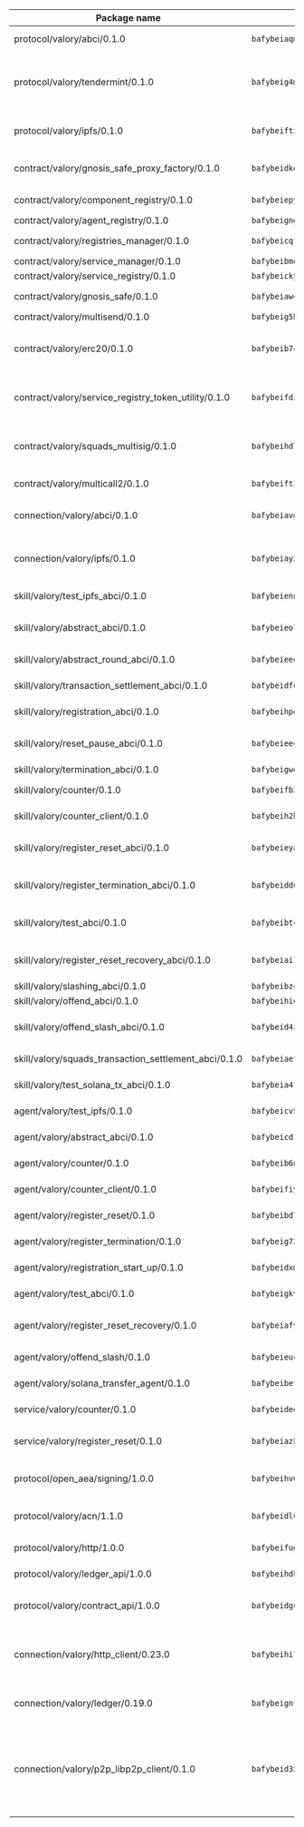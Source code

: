 | Package name                                                  | Package hash                                                  | Description                                                                                                                |
| ------------------------------------------------------------- | ------------------------------------------------------------- | -------------------------------------------------------------------------------------------------------------------------- |
| protocol/valory/abci/0.1.0                                    | `bafybeiaqmp7kocbfdboksayeqhkbrynvlfzsx4uy4x6nohywnmaig4an7u` | A protocol for ABCI requests and responses.                                                                                |
| protocol/valory/tendermint/0.1.0                              | `bafybeig4mi3vmlv5zpbjbfuzcgida6j5f2nhrpedxicmrrfjweqc5r7cra` | A protocol for communication between two AEAs to share tendermint configuration details.                                   |
| protocol/valory/ipfs/0.1.0                                    | `bafybeiftxi2qhreewgsc5wevogi7yc5g6hbcbo4uiuaibauhv3nhfcdtvm` | A protocol specification for IPFS requests and responses.                                                                  |
| contract/valory/gnosis_safe_proxy_factory/0.1.0               | `bafybeidkqhw7smq4kbqryodom6maj7gubc5nbxwm4vi343xbkqxx3brjtm` | Gnosis Safe proxy factory (GnosisSafeProxyFactory) contract                                                                |
| contract/valory/component_registry/0.1.0                      | `bafybeiepywewigowj533f55orx7oys3kk5lgdc247p2267scqfyp4gnqle` | Component registry contract                                                                                                |
| contract/valory/agent_registry/0.1.0                          | `bafybeignghdk7oqvyg722gz66tbuj2vj4vkatguj4b6lf5fqzqxkktcke4` | Agent registry contract                                                                                                    |
| contract/valory/registries_manager/0.1.0                      | `bafybeicqf5y3kj42ow45hjcmnglose5n7bwpm2zl3ufuuevou24ewmgbde` | Registries Manager contract                                                                                                |
| contract/valory/service_manager/0.1.0                         | `bafybeibmqewfh5wnayopneyv4vx35n5k7loavzmcazyevntdoskw7vasom` | Service Manager contract                                                                                                   |
| contract/valory/service_registry/0.1.0                        | `bafybeicky7duncl25yif5gduo7a3ccgbgfo4pkx6rvexooyvzgyomcfuy4` | Service Registry contract                                                                                                  |
| contract/valory/gnosis_safe/0.1.0                             | `bafybeiaw4yr7ubqlp63iz5wxqep3a5fokqs3kqva7sp2nsqg355zzucqgm` | Gnosis Safe (GnosisSafeL2) contract                                                                                        |
| contract/valory/multisend/0.1.0                               | `bafybeig5byt5urg2d2bsecufxe5ql7f4mezg3mekfleeh32nmuusx66p4y` | MultiSend contract                                                                                                         |
| contract/valory/erc20/0.1.0                                   | `bafybeib7ctk3deleyxayrqvropewefr2muj4kcqe3t3wscak25bjmxnqwe` | The scaffold contract scaffolds a contract to be implemented by the developer.                                             |
| contract/valory/service_registry_token_utility/0.1.0          | `bafybeifdia2y5546tvk6xzxeaqzf2n5n7dutj2hdzbgenxohaqhjtnjqm4` | The scaffold contract scaffolds a contract to be implemented by the developer.                                             |
| contract/valory/squads_multisig/0.1.0                         | `bafybeihd7owqonvadttdui5ryv4faau3xge2njowyc3ihitgfg7dhhalja` | The scaffold contract scaffolds a contract to be implemented by the developer.                                             |
| contract/valory/multicall2/0.1.0                              | `bafybeift3dae56smtkofxe3ijrygv4xsimsaseblkvhs2wr5qg4qj72pzi` | The MakerDAO multicall2 contract.                                                                                          |
| connection/valory/abci/0.1.0                                  | `bafybeiavg4blopyq2mfojlfmsdxpk64ywpot25zi34wfmv4yeal6pbqbfy` | connection to wrap communication with an ABCI server.                                                                      |
| connection/valory/ipfs/0.1.0                                  | `bafybeiay3g7ioixe5zxilb5vodvz3lpf3jhugvpdzisfzeqlxt2wejaira` | A connection responsible for uploading and downloading files from IPFS.                                                    |
| skill/valory/test_ipfs_abci/0.1.0                             | `bafybeiennyvjnosjrbcc4zx53ilj5xj3cl7otot3rmua4flrty5aqfgiki` | IPFS e2e testing application.                                                                                              |
| skill/valory/abstract_abci/0.1.0                              | `bafybeieo7pe5wqjphs5izpz5aujjbubymlxub62b3rhx6yglu65ibalffu` | The abci skill provides a template of an ABCI application.                                                                 |
| skill/valory/abstract_round_abci/0.1.0                        | `bafybeieeep2y4ztuwmujnvranppm2wj4sjbizttuygwsqsmyv6oox3xpwq` | abstract round-based ABCI application                                                                                      |
| skill/valory/transaction_settlement_abci/0.1.0                | `bafybeidfuxn6cvdiezpfsnl6pzcpzln376tt53vzqr2tonzwhgq7ekxaxy` | ABCI application for transaction settlement.                                                                               |
| skill/valory/registration_abci/0.1.0                          | `bafybeihpo4wx7xdxajmazrcfixjcq5h3poif4pemclmncswemucniv64ku` | ABCI application for common apps.                                                                                          |
| skill/valory/reset_pause_abci/0.1.0                           | `bafybeiee4lcncrffkdnp6y6oosy6vhm6kkaawmj5ui76c2zlfdk4negjxy` | ABCI application for resetting and pausing app executions.                                                                 |
| skill/valory/termination_abci/0.1.0                           | `bafybeigwdul4p5hyzw67hskhkd5moi4czo2ydnmmatncq5b2swlg24e23q` | Termination skill.                                                                                                         |
| skill/valory/counter/0.1.0                                    | `bafybeifb3txnejlybrh3uvknir3oylot3exnslmszvc4fsw7i3yyn77bha` | The ABCI Counter application example.                                                                                      |
| skill/valory/counter_client/0.1.0                             | `bafybeih2hz7bvltfnlw7cgjrwgjdw3xgejwcnkxry7i6ajcspwcw2hrb3e` | A client for the ABCI counter application.                                                                                 |
| skill/valory/register_reset_abci/0.1.0                        | `bafybeieyaow3wytscfvdh2dvwt5loiwkbgacs2mkhkr3ckzi3fhncsksny` | ABCI application for dummy skill that registers and resets                                                                 |
| skill/valory/register_termination_abci/0.1.0                  | `bafybeidduiftzp2xuvvepxv4ok7lctfasgh2qcmbjvlgpdh5td7vep7uxi` | ABCI application for dummy skill that registers and resets                                                                 |
| skill/valory/test_abci/0.1.0                                  | `bafybeibtcjjynfzhej5zc7bnu3vlno3omdk6p477as7cvwk3mnvhb65bre` | ABCI application for testing the ABCI connection.                                                                          |
| skill/valory/register_reset_recovery_abci/0.1.0               | `bafybeiailcv7udjqfvclhwkfdivnqvvcezrfusrxct4zwryjckqqpkge4a` | ABCI application for dummy skill that registers and resets                                                                 |
| skill/valory/slashing_abci/0.1.0                              | `bafybeibz4nf5z23j4hkhfxczca5zpjxjzlk3gk6urhy6rwwzc3h46q2dn4` | Slashing skill.                                                                                                            |
| skill/valory/offend_abci/0.1.0                                | `bafybeihiovkyw54boo5elk4b7ipfsgahxflagl5swoyowra4zmwmunisve` | Offend ABCI application.                                                                                                   |
| skill/valory/offend_slash_abci/0.1.0                          | `bafybeid4zi7nyd2iliqdeoccririe6jpgce2o4akl5bv5i7ih5esyfwrkm` | ABCI application used in order to test the slashing abci                                                                   |
| skill/valory/squads_transaction_settlement_abci/0.1.0         | `bafybeiaetk7pw4myuwouwf5w46ri4fqkgtpialhc7dwk3t4eaj2i7oxeoa` | ABCI application for transaction settlement.                                                                               |
| skill/valory/test_solana_tx_abci/0.1.0                        | `bafybeia4fz2s64kamzbdhxhhdyizqk6oekhm2fqpjoeilqbjpblpqq6che` | SOLANA e2e testing application.                                                                                            |
| agent/valory/test_ipfs/0.1.0                                  | `bafybeicv5ibx6cvgkuh4fwemnntccxyv2fv7nxwg76kw2kitn5sou5pfvi` | Agent for testing the ABCI connection.                                                                                     |
| agent/valory/abstract_abci/0.1.0                              | `bafybeicdre4pthgr3r2ucwn6jmgstxodfiftw6qxszvp2y2yubc6an3ou4` | The abstract ABCI AEA - for testing purposes only.                                                                         |
| agent/valory/counter/0.1.0                                    | `bafybeib6nob23qhhd2emcqxsq2h3wvu5nsqvq52nx6z24itwdjwlod4lh4` | The ABCI Counter example as an AEA                                                                                         |
| agent/valory/counter_client/0.1.0                             | `bafybeifiyevp2rguzzegylzge5fzhnw2wv5tkspknhepqjfz4omuytvfmi` | The ABCI Counter example as an AEA                                                                                         |
| agent/valory/register_reset/0.1.0                             | `bafybeibd76szvqawyagbjypu7id4cmigv5hfdzwdwutq4st4wedhwf3jei` | Register reset to replicate Tendermint issue.                                                                              |
| agent/valory/register_termination/0.1.0                       | `bafybeig72lmtkdoxgn4la64mq7hpao4soirxha234qkj3rswvw75pufjue` | Register terminate to test the termination feature.                                                                        |
| agent/valory/registration_start_up/0.1.0                      | `bafybeidxmx7zwqa4vnfk4dn5ecvboh55ip73e6hlclflijk5lb7m5ohe3m` | Registration start-up ABCI example.                                                                                        |
| agent/valory/test_abci/0.1.0                                  | `bafybeigkvjuo323kab63odhhlohpxilgsenvl5encjq6f4rkrm7xrguyay` | Agent for testing the ABCI connection.                                                                                     |
| agent/valory/register_reset_recovery/0.1.0                    | `bafybeiafv5zg6bsgceycxqkzrukwgiswp6yxm23ax6sf6g3urjrwhhe62y` | Agent to showcase hard reset as a recovery mechanism.                                                                      |
| agent/valory/offend_slash/0.1.0                               | `bafybeieucf2fwwydccs3wlw32xycfougt4smlqfracjbula6tjqw5ddzx4` | Offend and slash to test the slashing feature.                                                                             |
| agent/valory/solana_transfer_agent/0.1.0                      | `bafybeibetoqtwolqiipt6i6pjybxjd2tm76dywdpvsudnpo4gpwe7nbduu` | Register terminate to test the termination feature.                                                                        |
| service/valory/counter/0.1.0                                  | `bafybeideenxgizowigwldrnx5qel2pdb4pg243qo64gdroegholtujvyku` | A set of agents incrementing a counter                                                                                     |
| service/valory/register_reset/0.1.0                           | `bafybeiazkf644wuk7rcbskaa7zpmffwfeq7qtfxpllxslitnnd7ykbv5ka` | Test and debug tendermint reset mechanism.                                                                                 |
| protocol/open_aea/signing/1.0.0                               | `bafybeihv62fim3wl2bayavfcg3u5e5cxu3b7brtu4cn5xoxd6lqwachasi` | A protocol for communication between skills and decision maker.                                                            |
| protocol/valory/acn/1.1.0                                     | `bafybeidluaoeakae3exseupaea4i3yvvk5vivyt227xshjlffywwxzcxqe` | The protocol used for envelope delivery on the ACN.                                                                        |
| protocol/valory/http/1.0.0                                    | `bafybeifugzl63kfdmwrxwphrnrhj7bn6iruxieme3a4ntzejf6kmtuwmae` | A protocol for HTTP requests and responses.                                                                                |
| protocol/valory/ledger_api/1.0.0                              | `bafybeihdk6psr4guxmbcrc26jr2cbgzpd5aljkqvpwo64bvaz7tdti2oni` | A protocol for ledger APIs requests and responses.                                                                         |
| protocol/valory/contract_api/1.0.0                            | `bafybeidgu7o5llh26xp3u3ebq3yluull5lupiyeu6iooi2xyymdrgnzq5i` | A protocol for contract APIs requests and responses.                                                                       |
| connection/valory/http_client/0.23.0                          | `bafybeihi772xgzpqeipp3fhmvpct4y6e6tpjp4sogwqrnf3wqspgeilg4u` | The HTTP_client connection that wraps a web-based client connecting to a RESTful API specification.                        |
| connection/valory/ledger/0.19.0                               | `bafybeigntoericenpzvwejqfuc3kqzo2pscs76qoygg5dbj6f4zxusru5e` | A connection to interact with any ledger API and contract API.                                                             |
| connection/valory/p2p_libp2p_client/0.1.0                     | `bafybeid3xg5k2ol5adflqloy75ibgljmol6xsvzvezebsg7oudxeeolz7e` | The libp2p client connection implements a tcp connection to a running libp2p node as a traffic delegate to send/receive envelopes to/from agents in the DHT. |
